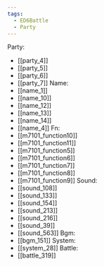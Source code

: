 ```yaml
---
tags:
  - ED6Battle
  - Party
---
```

Party:
- [[party_4]]
- [[party_5]]
- [[party_6]]
- [[party_7]]
Name:
- [[name_1]]
- [[name_10]]
- [[name_12]]
- [[name_13]]
- [[name_14]]
- [[name_4]]
Fn:
- [[m7101_function10]]
- [[m7101_function11]]
- [[m7101_function5]]
- [[m7101_function6]]
- [[m7101_function7]]
- [[m7101_function8]]
- [[m7101_function9]]
Sound:
- [[sound_108]]
- [[sound_133]]
- [[sound_154]]
- [[sound_213]]
- [[sound_216]]
- [[sound_39]]
- [[sound_563]]
Bgm:
- [[bgm_151]]
System:
- [[system_28]]
Battle:
- [[battle_319]]
